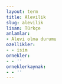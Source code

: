 ```yaml
---
layout: term
title: Alevilik
slug: alevilik
lisan: Türkçe
anlamlar:
- Alevi olma durumu
ozellikler:
- - isim
ornekler:
- - ''
orneklerkaynak:
- - ''
---
```

